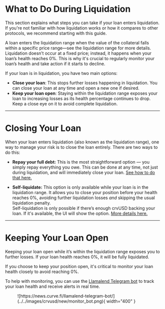<h1>What to Do During Liquidation</h1>

This section explains what steps you can take if your loan enters liquidation. If you're not familiar with how liquidation works or how it compares to other protocols, we recommend starting with this guide.

A loan enters the liquidation range when the value of the collateral falls within a specific price range—see the liquidation range for more details. Liquidation doesn’t occur at a fixed price; instead, it happens when your loan’s health reaches 0%. This is why it's crucial to regularly monitor your loan’s health and take action if it starts to decline.

If your loan is in liquidation, you have two main options:

- **Close your loan**: This stops further losses happening in liquidation. You can close your loan at any time and open a new one if desired.
- **Keep your loan open**: Staying within the liquidation range exposes your loan to increasing losses as its health percentage continues to drop. Keep a close eye on it to avoid complete liquidation.

---

# **Closing Your Loan**

When your loan enters liquidation (also known as the liquidation range), one way to manage your risk is to close the loan entirely. There are two ways to do this:

- **Repay your full debt:** This is the most straightforward option — you simply repay everything you owe. This can be done at any time, not just during liquidation, and will immediately close your loan. [See how to do that here.](./open-and-close.md#step-6-closing-your-loan)

- **Self-liquidate:** This option is only available while your loan is in the liquidation range. It allows you to close your position before your health reaches 0%, avoiding further liquidation losses *and* skipping the usual liquidation penalty.  
Self-liquidation is only possible if there’s enough crvUSD backing your loan. If it's available, the UI will show the option. [More details here.](todo)

---

# **Keeping Your Loan Open**

Keeping your loan open while it’s within the liquidation range exposes you to further losses. If your loan health reaches 0%, it will be fully liquidated.

If you choose to keep your position open, it's critical to monitor your loan health closely to avoid reaching 0%.

To help with monitoring, you can use the [Llamalend Telegram bot](https://news.curve.fi/llamalend-telegram-bot/) to track your loan health and receive alerts in real time.


<figure markdown="span">
  ![https://news.curve.fi/llamalend-telegram-bot/](../../images/crvusd/new/monitor_bot.png){ width="400" }
  <figcaption></figcaption>
</figure>

